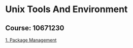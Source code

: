 # Unix Tools And Environment
## Course: 10671230
[1. Package Management](https://github.com/IbrahimTalaatAh/UnixToolsAndEnv/blob/main/1.%20Package%20Management.md)
